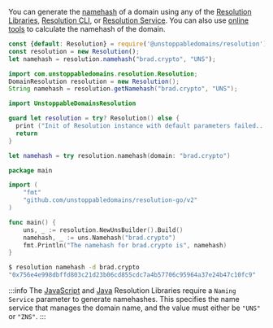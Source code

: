 You can generate the [namehash](/getting-started/glossary.md#namehash) of a domain using any of the [Resolution Libraries](/developer-toolkit/resolution-integration-methods/resolution-libraries/libraries-overview.md), [Resolution CLI](/developer-toolkit/resolution-integration-methods/resolution-cli.md), or [Resolution Service](/developer-toolkit/resolution-integration-methods/resolution-service/endpoints/get-records-for-a-domain.md). You can also use [online tools](https://swolfeyes.github.io/ethereum-namehash-calculator/) to calculate the namehash of the domain.

```javascript JavaScript
const {default: Resolution} = require('@unstoppabledomains/resolution');
const resolution = new Resolution();
let namehash = resolution.namehash("brad.crypto", "UNS");
```

```java Java
import com.unstoppabledomains.resolution.Resolution;
DomainResolution resolution = new Resolution();
String namehash = resolution.getNamehash("brad.crypto", "UNS");
```

```swift Swift
import UnstoppableDomainsResolution

guard let resolution = try? Resolution() else {
  print ("Init of Resolution instance with default parameters failed...")
  return
}

let namehash = try resolution.namehash(domain: "brad.crypto")
```

```go Golang
package main

import (
    "fmt"
    "github.com/unstoppabledomains/resolution-go/v2"
)

func main() {
    uns, _ := resolution.NewUnsBuilder().Build()
    namehash, _ := uns.Namehash("brad.crypto")
    fmt.Println("The namehash for brad.crypto is", namehash)
}
```

```bash Resolution CLI
$ resolution namehash -d brad.crypto
"0x756e4e998dbffd803c21d23b06cd855cdc7a4b57706c95964a37e24b47c10fc9"
```

:::info
The [JavaScript](/developer-toolkit/resolution-integration-methods/resolution-libraries/resolution.md) and [Java](/developer-toolkit/resolution-integration-methods/resolution-libraries/resolution-java.md) Resolution Libraries require a `Naming Service` parameter to generate namehashes. This specifies the name service that manages the domain name, and the value must either be `"UNS"` or `"ZNS"`.
:::
